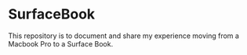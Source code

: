 # SurfaceBook
This repository is to document and share my experience moving from a Macbook Pro to a Surface Book.

